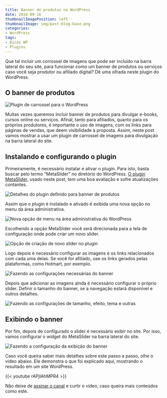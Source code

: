 ```yaml
---
title: Banner de produtos no WordPress
date: 2018-09-16
thumbnailImagePosition: left
thumbnailImage: img/post-blog-base.png
categories:
- WordPress
tags:
- Dicas WP
- Plugins
---
```


Que tal incluir um corrossel de imagens que pode ser incluído na barra lateral do seu site, para funcionar como um banner de produtos ou serviços caso você seja produtor ou afiliado digital? Dê uma olhada neste plugin do WordPress.

<!--more-->

## O banner de produtos

![Plugin de carrossel para o WordPress](../../img/post-blog-base.png "Banner de produtos no WordPress")

Muitas vezes queremos incluir banner de produtos para divulgar e-books, cursos online ou serviços. Afinal, tanto para afiliados, quanto para os próprios produtores, é importante o uso de imagens, com os links para páginas de vendas, que deem visibilidade à proposta. Assim, neste post vamos mostrar a usar um plugin de carrossel de imagens para divulgação na barra lateral do site.

## Instalando e configurando o plugin

Primeiramente, é necessário instalar e ativar o plugin. Para isto, basta buscar pelo termo “MetaSlider” no diretório do WordPress. [O plugin MetaSlider](https://br.wordpress.org/plugins/ml-slider/), usado neste post, tem uma boa avaliação e sofre atualizações contantes.

![Detalhes do plugin definido para banner de produtos](../../img/instalar-plugin.png "Plugin MetaSlider")

Assim que o plugin é instalado e ativado é exibida uma nova opção no menu da área administrativa.

![Nova opção de menu na área administrativa do WordPress](../../img/meni-metaslider.png "Menu MetaSlider")

Escolhendo a opção MetaSlider você será direcionada para a tela de configuração onde pode criar um novo slider.

![Opção de criação de novo slider no plugin](../../img/novo-slider.png "Novo slider")

Logo depois é necessário configurar as imagens e os links relacionados com cada uma delas. Se você for afiliado, use os links gerados pelas plataformas, como Hotmart, por exemplo.

![Fazendo as configurações necessárias do banner](../../img/configurar-imagens-links.png "Configurando imagens e links")

Depois que adicionar as imagens ainda é necessário configurar o próprio slider. Definir o tamanho do banner, se a navegação estará disponível e outros detalhes.

![Fazendo as configurações de tamanho, efeito, tema e outras](../../img/configurar-carrossel.png "Configuração do carrossel")

## Exibindo o banner

Por fim, depois de configurado o slider é necessário exibir no site. Por isso, vamos configurar o widget do MetaSlider na barra lateral do site.

![Fazendo a configuração da exibição do banner](../../img/configura-widget.png "Configurando o widget")

Caso você queira saber mais detalhes sobre este passo a passo, olhe o vídeo abaixo. Ele demonstra o que foi explicado aqui, mostrando o resultado em um site WordPress.

{{< youtube rAPjIAhMPR4 >}}

Não deixe de [assinar o canal](https://www.youtube.com/brunonbn?sub_confirmation=1) e curtir o vídeo, caso queira mais conteúdos como este.